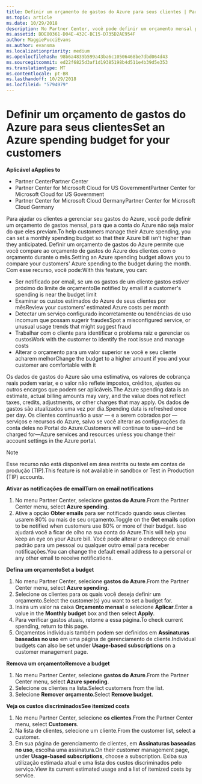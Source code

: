 ```yaml
---
title: Definir um orçamento de gastos do Azure para seus clientes | Partner Center
ms.topic: article
ms.date: 10/29/2018
description: No Partner Center, você pode definir um orçamento mensal por cliente para que sua conta do Azure não seja uma surpresa no final do mês.
ms.assetid: DDE80361-D04E-432C-BC15-D735D2AE954F
author: MaggiePucciEvans
ms.author: evansma
ms.localizationpriority: medium
ms.openlocfilehash: 98b6a4839b599a43ba6c10506468be7dbd064d43
ms.sourcegitcommit: ed22f6825d3af1d19385198b4d511e4b39d5e353
ms.translationtype: MT
ms.contentlocale: pt-BR
ms.lasthandoff: 10/29/2018
ms.locfileid: "5794979"
---
```

# <a name="set-an-azure-spending-budget-for-your-customers"></a><span data-ttu-id="c48dd-103">Definir um orçamento de gastos do Azure para seus clientes</span><span class="sxs-lookup"><span data-stu-id="c48dd-103">Set an Azure spending budget for your customers</span></span>

**<span data-ttu-id="c48dd-104">Aplicável a</span><span class="sxs-lookup"><span data-stu-id="c48dd-104">Applies to</span></span>**

-  <span data-ttu-id="c48dd-105">Partner Center</span><span class="sxs-lookup"><span data-stu-id="c48dd-105">Partner Center</span></span>
-  <span data-ttu-id="c48dd-106">Partner Center for Microsoft Cloud for US Government</span><span class="sxs-lookup"><span data-stu-id="c48dd-106">Partner Center for Microsoft Cloud for US Government</span></span>
-  <span data-ttu-id="c48dd-107">Partner Center for Microsoft Cloud Germany</span><span class="sxs-lookup"><span data-stu-id="c48dd-107">Partner Center for Microsoft Cloud Germany</span></span>

<span data-ttu-id="c48dd-108">Para ajudar os clientes a gerenciar seu gastos do Azure, você pode definir um orçamento de gastos mensal, para que a conta do Azure não seja maior do que eles previam.</span><span class="sxs-lookup"><span data-stu-id="c48dd-108">To help customers manage their Azure spending, you can set a monthly spending budget so that their Azure bill isn’t higher than they anticipated.</span></span> <span data-ttu-id="c48dd-109">Definir um orçamento de gastos do Azure permite que você compare ao orçamento de gastos do Azure dos clientes com o orçamento durante o mês.</span><span class="sxs-lookup"><span data-stu-id="c48dd-109">Setting an Azure spending budget allows you to compare your customers' Azure spending to the budget during the month.</span></span> <span data-ttu-id="c48dd-110">Com esse recurso, você pode:</span><span class="sxs-lookup"><span data-stu-id="c48dd-110">With this feature, you can:</span></span> 

-   <span data-ttu-id="c48dd-111">Ser notificado por email, se um os gastos de um cliente gastos estiver próximo do limite de orçamento</span><span class="sxs-lookup"><span data-stu-id="c48dd-111">Be notified by email if a customer's spending is near the budget limit</span></span>
-   <span data-ttu-id="c48dd-112">Examinar os custos estimados do Azure de seus clientes por mês</span><span class="sxs-lookup"><span data-stu-id="c48dd-112">Review your customers’ estimated Azure costs per month</span></span>
-   <span data-ttu-id="c48dd-113">Detectar um serviço configurado incorretamente ou tendências de uso incomum que possam sugerir fraudes</span><span class="sxs-lookup"><span data-stu-id="c48dd-113">Spot a misconfigured service, or unusual usage trends that might suggest fraud</span></span>
-   <span data-ttu-id="c48dd-114">Trabalhar com o cliente para identificar o problema raiz e gerenciar os custos</span><span class="sxs-lookup"><span data-stu-id="c48dd-114">Work with the customer to identify the root issue and manage costs</span></span>
-   <span data-ttu-id="c48dd-115">Alterar o orçamento para um valor superior se você e seu cliente acharem melhor</span><span class="sxs-lookup"><span data-stu-id="c48dd-115">Change the budget to a higher amount if you and your customer are comfortable with it</span></span>

<span data-ttu-id="c48dd-116">Os dados de gastos do Azure são uma estimativa, os valores de cobrança reais podem variar, e o valor não reflete impostos, créditos, ajustes ou outros encargos que podem ser aplicáveis.</span><span class="sxs-lookup"><span data-stu-id="c48dd-116">The Azure spending data is an estimate, actual billing amounts may vary, and the value does not reflect taxes, credits, adjustments, or other charges that may apply.</span></span> <span data-ttu-id="c48dd-117">Os dados de gastos são atualizados uma vez por dia.</span><span class="sxs-lookup"><span data-stu-id="c48dd-117">Spending data is refreshed once per day.</span></span> <span data-ttu-id="c48dd-118">Os clientes continuarão a usar — e a serem cobrados por — serviços e recursos do Azure, salvo se você alterar as configurações da conta deles no Portal do Azure.</span><span class="sxs-lookup"><span data-stu-id="c48dd-118">Customers will continue to use—and be charged for—Azure services and resources unless you change their account settings in the Azure portal.</span></span> 

> [!NOTE]  
> <span data-ttu-id="c48dd-119">Esse recurso não está disponível em área restrita ou teste em contas de produção (TIP).</span><span class="sxs-lookup"><span data-stu-id="c48dd-119">This feature is not available in sandbox or Test in Production (TIP) accounts.</span></span>

**<span data-ttu-id="c48dd-120">Ativar as notificações de email</span><span class="sxs-lookup"><span data-stu-id="c48dd-120">Turn on email notifications</span></span>**
1.  <span data-ttu-id="c48dd-121">No menu Partner Center, selecione **gastos do Azure**.</span><span class="sxs-lookup"><span data-stu-id="c48dd-121">From the Partner Center menu, select **Azure spending**.</span></span>
2.  <span data-ttu-id="c48dd-122">Ative a opção **Obter emails** para ser notificado quando seus clientes usarem 80% ou mais de seu orçamento.</span><span class="sxs-lookup"><span data-stu-id="c48dd-122">Toggle on the **Get emails** option to be notified when customers use 80% or more of their budget.</span></span> <span data-ttu-id="c48dd-123">Isso ajudará você a ficar de olho na sua conta do Azure.</span><span class="sxs-lookup"><span data-stu-id="c48dd-123">This will help you keep an eye on your Azure bill.</span></span> <span data-ttu-id="c48dd-124">Você pode alterar o endereço de email padrão para um pessoal ou qualquer outro email para receber notificações.</span><span class="sxs-lookup"><span data-stu-id="c48dd-124">You can change the default email address to a personal or any other email to receive notifications.</span></span>

**<span data-ttu-id="c48dd-125">Defina um orçamento</span><span class="sxs-lookup"><span data-stu-id="c48dd-125">Set a budget</span></span>**
1.  <span data-ttu-id="c48dd-126">No menu Partner Center, selecione **gastos do Azure**.</span><span class="sxs-lookup"><span data-stu-id="c48dd-126">From the Partner Center menu, select **Azure spending**.</span></span>
2.  <span data-ttu-id="c48dd-127">Selecione os clientes para os quais você deseja definir um orçamento.</span><span class="sxs-lookup"><span data-stu-id="c48dd-127">Select the customer(s) you want to set a budget for.</span></span> 
3. <span data-ttu-id="c48dd-128">Insira um valor na caixa **Orçamento mensal** e selecione **Aplicar**.</span><span class="sxs-lookup"><span data-stu-id="c48dd-128">Enter a value in the **Monthly budget** box and then select **Apply**.</span></span>
4.  <span data-ttu-id="c48dd-129">Para verificar gastos atuais, retorne a essa página.</span><span class="sxs-lookup"><span data-stu-id="c48dd-129">To check current spending, return to this page.</span></span>
5.  <span data-ttu-id="c48dd-130">Orçamentos individuais também podem ser definidos em **Assinaturas baseadas no uso** em uma página de gerenciamento de cliente.</span><span class="sxs-lookup"><span data-stu-id="c48dd-130">Individual budgets can also be set under **Usage-based subscriptions** on a customer management page.</span></span>

**<span data-ttu-id="c48dd-131">Remova um orçamento</span><span class="sxs-lookup"><span data-stu-id="c48dd-131">Remove a budget</span></span>**
1.  <span data-ttu-id="c48dd-132">No menu Partner Center, selecione **gastos do Azure**.</span><span class="sxs-lookup"><span data-stu-id="c48dd-132">From the Partner Center menu, select **Azure spending**.</span></span>
2.  <span data-ttu-id="c48dd-133">Selecione os clientes na lista.</span><span class="sxs-lookup"><span data-stu-id="c48dd-133">Select customers from the list.</span></span>
3.  <span data-ttu-id="c48dd-134">Selecione **Remover orçamento**.</span><span class="sxs-lookup"><span data-stu-id="c48dd-134">Select **Remove budget**.</span></span>

**<span data-ttu-id="c48dd-135">Veja os custos discriminados</span><span class="sxs-lookup"><span data-stu-id="c48dd-135">See itemized costs</span></span>**
1.  <span data-ttu-id="c48dd-136">No menu Partner Center, selecione **os clientes**.</span><span class="sxs-lookup"><span data-stu-id="c48dd-136">From the Partner Center menu, select **Customers**.</span></span>
2.  <span data-ttu-id="c48dd-137">Na lista de clientes, selecione um cliente.</span><span class="sxs-lookup"><span data-stu-id="c48dd-137">From the customer list, select a customer.</span></span>
3.  <span data-ttu-id="c48dd-138">Em sua página de gerenciamento de clientes, em **Assinaturas baseadas no uso**, escolha uma assinatura.</span><span class="sxs-lookup"><span data-stu-id="c48dd-138">On their customer management page, under **Usage-based subscriptions**, choose a subscription.</span></span> <span data-ttu-id="c48dd-139">Exiba sua utilização estimada atual e uma lista dos custos discriminados pelo serviço.</span><span class="sxs-lookup"><span data-stu-id="c48dd-139">View its current estimated usage and a list of itemized costs by service.</span></span>


 

 



